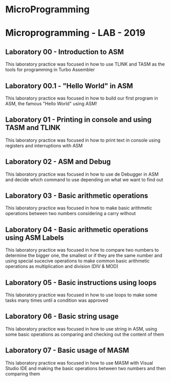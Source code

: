 # MicroProgramming
# Microprogramming - LAB - 2019

## Laboratory 00 - Introduction to ASM
This laboratory practice was focused in how to use TLINK and TASM
as the tools for programming in Turbo Assembler
## Laboratory 00.1 - "Hello World" in ASM
This laboratory practice was focused in how to build our first program
in ASM, the famous "Hello World" using ASM!
## Laboratory 01 - Printing in console and using TASM and TLINK
This laboratory practice was focused in how to print text in console
using registers and interruptions with ASM
## Laboratory 02 - ASM and Debug
This laboratory practice was focused in how to use de Debugger in ASM
and decide which command to use depending on what we want to find out
## Laboratory 03 - Basic arithmetic operations
This laboratory practice was focused in how to make basic arithmetic operations
between two numbers considering a carry without 
## Laboratory 04 - Basic arithmetic operations using ASM Labels
This laboratory practice was focused in how to compare two numbers to determine
the bigger one, the smallest or if they are the same number and using special sucecive operations
to make common basic arithmetic operations as multiplication and division (DIV & MOD)
## Laboratory 05 - Basic instructions using loops
This laboratory practice was focused in how to use loops to make some tasks many times until a condition was
approved
## Laboratory 06 - Basic string usage
This laboratory practice was focused in how to use string in ASM, using some basic operations as
comparing and checking out the content of them
## Laboratory 07 - Basic usage of MASM
This laboratory practice was focused in how to use MASM with Visual Studio IDE and making
the basic operations between two numbers and then comparing them